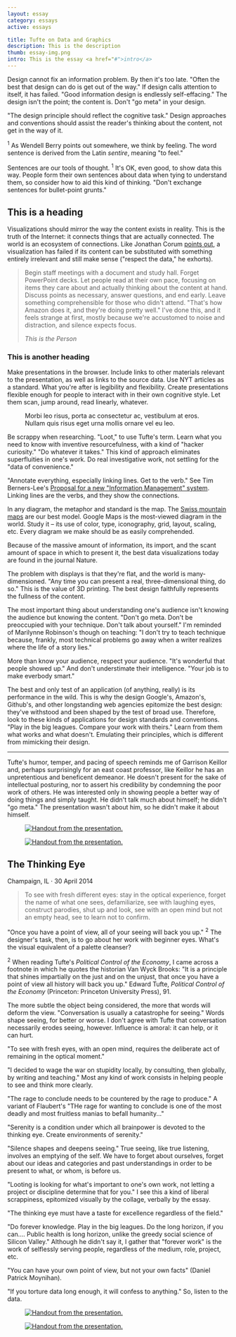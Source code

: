 ```yaml
---
layout: essay
category: essays
active: essays

title: Tufte on Data and Graphics
description: This is the description
thumb: essay-img.png
intro: This is the essay <a href="#">intro</a>
---
```


Design cannot fix an information problem. By then it's too late. "Often the best that design can do is get out of the way." If design calls attention to itself, it has failed. "Good information design is endlessly self-effacing." The design isn't the point; the content is. Don't "go meta" in your design.

"The design principle should reflect the cognitive task." Design approaches and conventions should assist the reader's thinking about the content, not get in the way of it.

<aside>
	<p><sup>1</sup> As Wendell Berry points out somewhere, we think by feeling. The word sentence is derived from the Latin <i>sentire</i>, meaning "to feel."</p>
</aside>

<p>Sentences are our tools of thought. <sup>1</sup> It's OK, even good, to show data this way. People form their own sentences about data when tying to understand them, so consider how to aid this kind of thinking. "Don't exchange sentences for bullet-point grunts."</p>

## This is a heading 

Visualizations should mirror the way the content exists in reality. This is the truth of the Internet: it connects things that are actually connected. The world is an ecosystem of connections. Like Jonathan Corum <a href="http://style.org/tapestry/" >points out</a>, a visualization has failed if its content can be substituted with something entirely irrelevant and still make sense ("respect the data," he exhorts).

<blockquote>
	<p>Begin staff meetings with a document and study hall. Forget PowerPoint decks. Let people read at their own pace, focusing on items they care about and actually thinking about the content at hand. Discuss points as necessary, answer questions, and end early. Leave something comprehensible for those who didn't attend. "That's how Amazon does it, and they're doing pretty well." I've done this, and it feels strange at first, mostly because we're accustomed to noise and distraction, and silence expects focus.</p>
	<cite>This is the Person</cite>
</blockquote>

### This is another heading 
Make presentations in the browser. Include links to other materials relevant to the presentation, as well as links to the source data. Use NYT articles as a standard. What you're after is legibility and flexibility. Create presentations flexible enough for people to interact with in their own cognitive style. Let them scan, jump around, read linearly, whatever.

<figure class="double-wide">
	<img src="//farm6.staticflickr.com/5538/31062931785_0ec783a0fb_b.jpg" alt="">
	<figcaption>Morbi leo risus, porta ac consectetur ac, vestibulum at eros. Nullam quis risus eget urna mollis ornare vel eu leo.</figcaption>
</figure>

Be scrappy when researching. "Loot," to use Tufte's term. Learn what you need to know with inventive resourcefulness, with a kind of "hacker curiosity." "Do whatever it takes." This kind of approach eliminates superfluities in one's work. Do real investigative work, not settling for the "data of convenience."

"Annotate everything, especially linking lines. Get to the verb." See Tim Berners-Lee's <a href="http://info.cern.ch/Proposal.html">Proposal for a new "Information Management" system</a>. Linking lines are the verbs, and they show the connections.

In any diagram, the metaphor and standard is the map. The <a href="http://www.edwardtufte.com/bboard/q-and-a-fetch-msg?msg_id=0003vq">Swiss mountain maps</a> are our best model. Google Maps is the most-viewed diagram in the world. Study it – its use of color, type, iconography, grid, layout, scaling, etc. Every diagram we make should be as easily comprehended.

Because of the massive amount of information, its import, and the scant amount of space in which to present it, the best data visualizations today are found in the journal Nature.

The problem with displays is that they're flat, and the world is many-dimensioned. "Any time you can present a real, three-dimensional thing, do so." This is the value of 3D printing. The best design faithfully represents the fullness of the content.

The most important thing about understanding one's audience isn't knowing the audience but knowing the content. "Don't go meta. Don't be preoccupied with your technique. Don't talk about yourself." I'm reminded of Marilynne Robinson's though on teaching: "I don't try to teach technique because, frankly, most technical problems go away when a writer realizes where the life of a story lies."

More than know your audience, respect your audience. "It's wonderful that people showed up." And don't understimate their intelligence. "Your job is to make everbody smart."

The best and only test of an application (of anything, really) is its performance in the wild. This is why the design Google's, Amazon's, Github's, and other longstanding web agencies epitomize the best design: they've withstood and been shaped by the test of broad use. Therefore, look to these kinds of applications for design standards and conventions. "Play in the big leagues. Compare your work with theirs." Learn from them what works and what doesn't. Emulating their principles, which is different from mimicking their design.

---

Tufte's humor, temper, and pacing of speech reminds me of Garrison Keillor and, perhaps surprisingly for an east coast professor, like Keillor he has an unpretentious and beneficent demeanor. He doesn't present for the sake of intellectual posturing, nor to assert his credibility by condemning the poor work of others. He was interested only in showing people a better way of doing things and simply taught. He didn't talk much about himself; he didn't "go meta." The presentation wasn't about him, so he didn't make it about himself.

<figure class="double-wide">
   <a href="img/writing/tufte-1.jpg"><img src="img/writing/tufte-1.jpg" alt="Handout from the presentation."></a>
</figure>

<figure class="double-wide">
  <a href="img/writing/tufte-2.jpg"><img src="img/writing/tufte-2.jpg" alt="Handout from the presentation."></a>
</figure>

## The Thinking Eye
Champaign, IL · 30 April 2014

> To see with fresh different eyes: stay in the optical experience, forget the name of what one sees, defamiliarize, see with laughing eyes, construct parodies, shut up and look, see with an open mind but not an empty head, see to learn not to confirm.

<div class="asided">
	<p>"Once you have a point of view, all of your seeing will back you up." <sup>2</sup> The designer's task, then, is to go about her work with beginner eyes. What's the visual equivalent of a palette cleanser?</p>
	<aside>
		<sup>2</sup> When reading Tufte's <i>Political Control of the Economy</i>, I came across a footnote in which he quotes the historian Van Wyck Brooks: "It is a principle that shines impartially on the just and on the unjust, that once you have a point of view all history will back you up." Edward Tufte, <i>Political Control of the Economy</i> (Princeton: Princeton University Press), 91.
	</aside>
</div>

The more subtle the object being considered, the more that words will deform the view. "Conversation is usually a catastrophe for seeing." Words shape seeing, for better or worse. I don't agree with Tufte that conversation necessarily erodes seeing, however. Influence is amoral: it can help, or it can hurt.

"To see with fresh eyes, with an open mind, requires the deliberate act of remaining in the optical moment."

"I decided to wage the war on stupidity locally, by consulting, then globally, by writing and teaching." Most any kind of work consists in helping people to see and think more clearly.

"The rage to conclude needs to be countered by the rage to produce." A variant of Flaubert's "THe rage for wanting to conclude is one of the most deadly and most fruitless manias to befall humanity..."

"Serenity is a condition under which all brainpower is devoted to the thinking eye. Create environments of serenity."

"Silence shapes and deepens seeing." True seeing, like true listening, involves an emptying of the self. We have to forget about ourselves, forget about our ideas and categories and past understandings in order to be present to what, or whom, is before us.

"Looting is looking for what's important to one's own work, not letting a project or discipline determine that for you." I see this a kind of liberal scrappiness, epitomized visually by the collage, verbally by the essay.

"The thinking eye must have a taste for excellence regardless of the field."

"Do forever knowledge. Play in the big leagues. Do the long horizon, if you can.... Public health is long horizon, unlike the greedy social science of Silicon Valley." Although he didn't say it, I gather that "forever work" is the work of selflessly serving people, regardless of the medium, role, project, etc.

"You can have your own point of view, but not your own facts" (Daniel Patrick Moynihan).

"If you torture data long enough, it will confess to anything." So, listen to the data.

<figure class="double-wide">
  <a href="img/writing/tufte-3.jpg"><img src="img/writing/tufte-3.jpg" alt="Handout from the presentation."></a>
</figure>

<figure class="double-wide">
      <a href="img/writing/tufte-4.jpg"><img src="img/writing/tufte-4.jpg" alt="Handout from the presentation."></a>
    </figure>